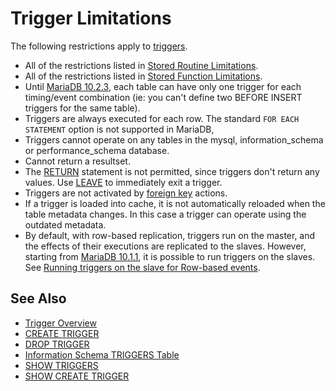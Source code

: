 # Trigger Limitations

The following restrictions apply to [triggers](/programming-customizing-mariadb/triggers-events/triggers).

- All of the restrictions listed in [Stored Routine Limitations](/programming-customizing-mariadb/stored-routines/stored-routine-limitations).
- All of the restrictions listed in [Stored Function Limitations](/programming-customizing-mariadb/stored-routines/stored-functions/stored-function-limitations).
- Until [MariaDB 10.2.3](/kb/en/mariadb-1023-release-notes/), each table can have only one trigger for each timing/event combination (ie: you can't define two BEFORE INSERT triggers for the same table).
- Triggers are always executed for each row. The standard `FOR EACH STATEMENT` option is not supported in MariaDB,
- Triggers cannot operate on any tables in the mysql, information_schema or performance_schema database.
- Cannot return a resultset.
- The [RETURN](/programming-customizing-mariadb/programmatic-compound-statements/return) statement is not permitted, since triggers don't return any values. Use [LEAVE](/programming-customizing-mariadb/programmatic-compound-statements/leave) to immediately exit a trigger.
- Triggers are not activated by [foreign key](/replication/optimization-and-tuning/optimization-and-indexes/foreign-keys) actions.
- If a trigger is loaded into cache, it is not automatically reloaded when the table metadata changes. In this case a trigger can operate using the outdated metadata.
- By default, with row-based replication, triggers run on the master, and the effects of their executions are replicated to the slaves. However, starting from [MariaDB 10.1.1](/kb/en/mariadb-1011-release-notes/), it is possible to run triggers on the slaves. See [Running triggers on the slave for Row-based events](/replication/standard-replication/running-triggers-on-the-slave-for-row-based-events).

## See Also

- [Trigger Overview](/programming-customizing-mariadb/triggers-events/triggers/trigger-overview)
- [CREATE TRIGGER](/programming-customizing-mariadb/triggers-events/triggers/create-trigger)
- [DROP TRIGGER](/sql-statements-structure/sql-statements/data-definition/drop/drop-trigger)
- [Information Schema TRIGGERS Table](/sql-statements-structure/sql-statements/administrative-sql-statements/system-tables/information-schema/information-schema-tables/information-schema-triggers-table)
- [SHOW TRIGGERS](/sql-statements-structure/sql-statements/administrative-sql-statements/show/show-triggers)
- [SHOW CREATE TRIGGER](/sql-statements-structure/sql-statements/administrative-sql-statements/show/show-create-trigger)